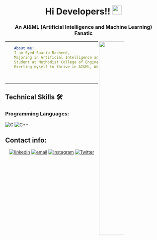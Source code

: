 <h1  align="center">   Hi Developers!! <img src="https://media1.tenor.com/images/972357cfdfdb108f207a4eff95bfda7f/tenor.gif?itemid=11046092" width="30px"></h1>

<h3 align="center"> An AI&ML (Artificial Intelligence and Machine Learning) Fanatic</h3>

<img width="40%" align="right"   src="https://th.bing.com/th/id/OIP.mnMl6DmQ9LCSVe3EL-0MygAAAA?pid=ImgDet&rs=1" >
<hr/>

```yaml
    About me:
    I am Syed Saarib Rasheed,
    Majoring in Artificial Intelligence and Data Science,
    Student at Methodist College of Engineering And Technology,
    Exerting myself to thrive in AI&ML, Web Development, Programming, etc.
```

<br>
<hr/>
<h2> Technical Skills 🛠 </h2>

<h3 align="left">Programming Languages:</h3>

![C](https://img.shields.io/badge/-C-000?&logo=C)
![C++](https://img.shields.io/badge/-C++-00599C?style=flat-square&logo=c)

<h2> Contact info: </h2>

<p align="center">
  <a href="https://www.linkedin.com/in/saarib2405/"><img src="https://img.icons8.com/color/96/000000/linkedin.png" alt="linkedin"/></a>
    <a href="mailto:saarib2405@gmail.com"><img src="https://img.icons8.com/color/96/000000/gmail.png" alt="email"/></a>
<a href="https://www.instagram.com/ssr_2405/" target="_blank"><img src="https://img.shields.io/badge/Instagram-%23E4405F.svg?&style=flat-square&logo=instagram&logoColor=white" alt="Instagram"></a>
<a href="https://twitter.com/SyedSaarib" target="_blank"><img src="https://img.shields.io/badge/Twitter-%231DA1F2.svg?&style=flat-square&logo=twitter&logoColor=white" alt="Twitter"></a>
  <!---   <a href="https://hub.docker.com/u/matyo91"><img src="https://img.icons8.com/color/96/000000/docker.png" alt="docker"/></a> --->
